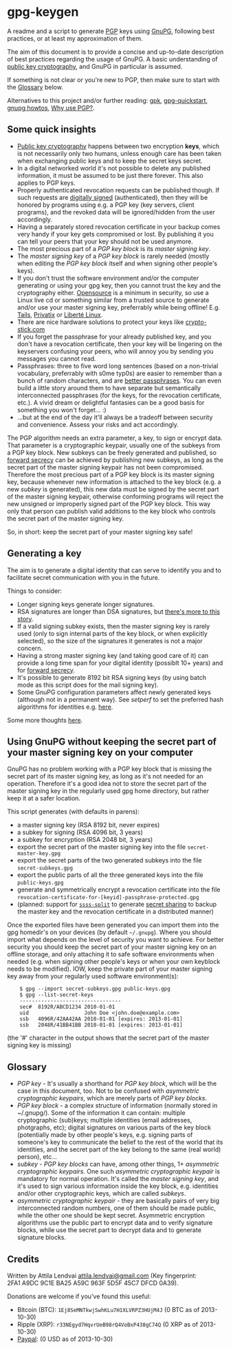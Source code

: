 # gpg-keygen #

A readme and a script to generate [PGP](http://en.wikipedia.org/wiki/Pretty_Good_Privacy) keys using [GnuPG](http://www.gnupg.org/), following best practices, or at least my approximation of them.

The aim of this document is to provide a concise and up-to-date description of best practices regarding the usage of GnuPG. A basic understanding of [public key cryptography](http://en.wikipedia.org/wiki/Public-key_cryptography), and GnuPG in particular is assumed.

If something is not clear or you're new to PGP, then make sure to start with the [Glossary](#-glossary) below.

Alternatives to this project and/or further reading: [gpk](https://github.com/stef/gpk), [gpg-quickstart](http://www.madboa.com/geek/gpg-quickstart/), [gnupg howtos](http://www.gnupg.org/documentation/howtos.en.html), [Why use PGP?](http://superuser.com/a/16165/27578).

## Some quick insights ##

* [Public key cryptography](http://en.wikipedia.org/wiki/Public-key_cryptography) happens between two encryption **keys**, which is not necessarily only two humans, unless enough care has been taken when exchanging public keys and to keep the secret keys secret.
* In a digital networked world it's not possible to delete any published information, it must be assumed to be just there forever. This also applies to PGP keys.
* Properly authenticated revocation requests can be published though. If such requests are [digitally signed](http://en.wikipedia.org/wiki/Digital_signature) (authenticated), then they will be honored by programs using e.g. a PGP key (key servers, client programs), and the revoked data will be ignored/hidden from the user accordingly.
* Having a separately stored revocation certificate in your backup comes very handy if your key gets compromised or lost. By publishing it you can tell your peers that your key should not be used anymore.
* The most precious part of a _PGP key block_ is its _master signing key_.
* The _master signing key_ of a _PGP key block_ is rarely needed (mostly when editing the _PGP key block_ itself and when signing other people's keys).
* If you don't trust the software environment and/or the computer generating or using your gpg key, then you cannot trust the key and the cryptography either. [Opensource](http://en.wikipedia.org/wiki/Open-source_software) is a minimum in security, so use a Linux live cd or something similar from a trusted source to generate and/or use your master signing key, preferrably while being offline! E.g. [Tails](http://tails.boum.org/), [Privatix](http://www.mandalka.name/privatix/) or [Liberté Linux](http://dee.su/liberte).
* There are nice hardware solutions to protect your keys like [crypto-stick.com](http://www.crypto-stick.com/)
* If you forget the passphrase for your already published key, and you don't have a revocation certificate, then your key will be lingering on the keyservers confusing your peers, who will annoy you by sending you messages you cannot read.
* Passphrases: three to five word long sentences (based on a non-trivial vocabulary, preferrably with s0me typ0s) are easier to remember than a bunch of random characters, and are [better passphrases](http://www.baekdal.com/insights/password-security-usability). You can even build a little story around them to have separate but semantically interconnected passphrases (for the keys, for the revocation certificate, etc.). A vivid dream or delightful fantasies can be a good basis for something you won't forget... :)
* ...but at the end of the day it'll always be a tradeoff between security and convenience. Assess your risks and act accordingly.

The PGP algorithm needs an extra parameter, a key, to sign or encrypt data. That parameter is a cryptographic keypair, usually one of the subkeys from a PGP key block. New subkeys can be freely generated and published, so [forward secrecy](http://en.wikipedia.org/wiki/Forward_secrecy) can be achieved by publishing new subkeys, as long as the secret part of the master signing keypair has not been compromised. Therefore the most precious part of a PGP key block is its master signing key, because whenever new information is attached to the key block (e.g. a new _subkey_ is generated), this new data must be signed by the secret part of the master signing keypair, otherwise conforming programs will reject the new unsigned or improperly signed part of the PGP key block. This way only that person can publish valid additions to the key block who controls the secret part of the master signing key.

So, in short: keep the secret part of your master signing key safe!

## Generating a key ##

The aim is to generate a digital identity that can serve to identify you and to facilitate secret communication with you in the future.

Things to consider:

* Longer signing keys generate longer signatures.
* RSA signatures are longer than DSA signatures, but [there's more to this story](http://superuser.com/questions/13164/what-is-better-for-gpg-keys-rsa-or-dsa).
* If a valid signing subkey exists, then the master signing key is rarely used (only to sign internal parts of the key block, or when explicitly selected), so the size of the signatures it generates is not a major concern.
* Having a strong master signing key (and taking good care of it) can provide a long time span for your digital identity (possiblt 10+ years) and for [forward secrecy](http://en.wikipedia.org/wiki/Forward_secrecy).
* It's possible to generate 8192 bit RSA signing keys (by using batch mode as this script does for the mail signing key).
* Some GnuPG configuration parameters affect newly generated keys (although not in a permanent way). See _setperf_ to set the preferred hash algorithms for identities e.g. [here](https://wiki.ubuntu.com/SecurityTeam/GPGMigration).

Some more thoughts [here](http://www.ctrlc.hu/~stef/blog/posts/PGP_key_generation.html).

## Using GnuPG without keeping the secret part of your master signing key on your computer ##

GnuPG has no problem working with a PGP key block that is missing the secret part of its master signing key, as long as it's not needed for an operation. Therefore it's a good idea not to store the secret part of the master signing key in the regularly used gpg home directory, but rather keep it at a safer location.

This script generates (with defaults in parens):

* a master signing key (RSA 8192 bit, never expires)
* a subkey for signing (RSA 4096 bit, 3 years)
* a subkey for encryption (RSA 2048 bit, 3 years)
* export the secret part of the master signing key into the file <code>secret-master-key.gpg</code>
* export the secret parts of the two generated subkeys into the file <code>secret-subkeys.gpg</code>
* export the public parts of all the three generated keys into the file <code>public-keys.gpg</code>
* generate and symmetrically encrypt a revocation certificate into the file <code>revocation-certificate-for-[keyid]-passphrase-protected.gpg</code>
* (planned: support for [<code>ssss-split</code>](http://point-at-infinity.org/ssss/) to generate [secret sharing](http://en.wikipedia.org/wiki/Secret_sharing) to backup the master key and the revocation certificate in a distributed manner)

Once the exported files have been generated you can import them into the gpg homedir's on your devices (by default <code>~/.gnupg</code>). Where you should import what depends on the level of security you want to achieve. For better security you should keep the secret part of your master signing key on an offline storage, and only attaching it to safe software environments when needed (e.g. when signing other people's keys or when your own keyblock needs to be modified). IOW, keep the private part of your master signing key away from your regularly used software environment(s):

        $ gpg --import secret-subkeys.gpg public-keys.gpg
        $ gpg --list-secret-keys
        ---------------------------------
        sec#  8192R/ABCD1234 2010-01-01
        uid                  John Doe <john.doe@example.com>
        ssb   4096R/42AA42AA 2010-01-01 [expires: 2013-01-01]
        ssb   2048R/41BB41BB 2010-01-01 [expires: 2013-01-01]

(the '#' character in the output shows that the secret part of the master signing key is missing)

## <a id="-glossary"></a> Glossary ##

* _PGP key_ - It's usually a shorthand for _PGP key block_, which will be the case in this document, too. Not to be confused with _asymmetric cryptographic keypairs_, which are merely parts of _PGP key blocks_.
* _PGP key block_ - a complex structure of information (normally stored in ~/.gnupg/). Some of the information it can contain: multiple cryptographic (sub)keys; multiple identities (email addresses, photgraphs, etc); digital signatures on various parts of the key block (potentially made by other people's keys, e.g. signing parts of someone's key to communicate the belief to the rest of the world that its identities, and the secret part of the key belong to the same (real world) person), etc...
* _subkey_ - _PGP key blocks_ can have, among other things, 1+ _asymmetric cryptographic keypairs_. One such _asymmetric cryptographic keypair_ is mandatory for normal operation. It's called the _master signing key_, and it's used to sign various information inside the key block, e.g. identities and/or other cryptographic keys, which are called _subkeys_.
* _asymmetric cryptographic keypair_ - they are basically pairs of very big interconnected random numbers, one of them should be made public, while the other one should be kept secret. Asymmetric encryption algorithms use the public part to encrypt data and to verify signature blocks, while use the secret part to decrypt data and to generate signature blocks.

## Credits ##

Written by Attila Lendvai <attila.lendvai@gmail.com> (Key fingerprint: 2FA1 A9DC 9C1E BA25 A59C  963F 5D5F 45C7 DFCD 0A39).

Donations are welcome if you've found this useful:

* Bitcoin (BTC): `1Ej8SeMNTkwjSwhKLu7H1XLVRPZ3HUjM4J` (0 BTC as of 2013-10-30)
* Ripple (XRP): `r33NEgyd7HqvrUeB98rQ4VoBxP438gC74Q` (0 XRP as of 2013-10-30)
* [Paypal](https://www.paypal.com/cgi-bin/webscr?cmd=_s-xclick&hosted_button_id=RTENWWNX3P9JY): (0 USD as of 2013-10-30)
